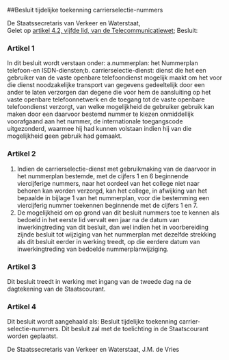 <meta http-equiv='Content-Type' content='text/html; charset=utf-8' />

##Besluit tijdelijke toekenning carrierselectie-nummers

De Staatssecretaris van Verkeer en Waterstaat,  
Gelet op [artikel 4.2, vijfde lid, van de Telecommunicatiewet](../../../../../../wet/telecommunicatiewet/BWBR0009950/README.md);
Besluit:     

### Artikel  1  

In dit besluit wordt verstaan onder: a.nummerplan: het Nummerplan telefoon-en ISDN-diensten;b. carrierselectie-dienst: dienst die het een gebruiker van de vaste openbare telefoondienst mogelijk maakt om het voor die dienst noodzakelijke transport van gegevens gedeeltelijk door een ander te laten verzorgen dan degene die voor hem de aansluiting op het vaste openbare telefoonnetwerk en de toegang tot de vaste openbare telefoondienst verzorgt, van welke mogelijkheid de gebruiker gebruik kan maken door een daarvoor bestemd nummer te kiezen onmiddellijk voorafgaand aan het nummer, de internationale toegangscode uitgezonderd, waarmee hij had kunnen volstaan indien hij van die mogelijkheid geen gebruik had gemaakt.  

### Artikel  2  

1.  Indien de carrierselectie-dienst met gebruikmaking van de daarvoor in het nummerplan bestemde, met de cijfers 1 en 6 beginnende viercijferige nummers, naar het oordeel van het college niet naar behoren kan worden verzorgd, kan het college, in afwijking van het bepaalde in bijlage 1 van het nummerplan, voor die bestemming een viercijferig nummer toekennen beginnende met de cijfers 1 en 7.   
2.  De mogelijkheid om op grond van dit besluit nummers toe te kennen als bedoeld in het eerste lid vervalt een jaar na de datum van inwerkingtreding van dit besluit, dan wel indien het in voorbereiding zijnde besluit tot wijziging van het nummerplan met dezelfde strekking als dit besluit eerder in werking treedt, op die eerdere datum van inwerkingtreding van bedoelde nummerplanwijziging.   

### Artikel  3  

Dit besluit treedt in werking met ingang van de tweede dag na de dagtekening van de Staatscourant.  

### Artikel  4  

Dit besluit wordt aangehaald als: Besluit tijdelijke toekenning carrier-selectie-nummers. 
Dit besluit zal met de toelichting in de Staatscourant worden geplaatst.   

De 
Staatssecretaris van Verkeer en Waterstaat, 
J.M. de Vries      
